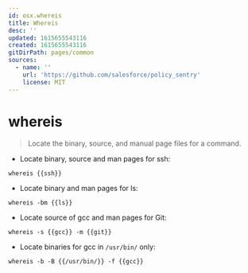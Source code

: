 ```yaml
---
id: osx.whereis
title: Whereis
desc: ''
updated: 1615655543116
created: 1615655543116
gitDirPath: pages/common
sources:
  - name: ''
    url: 'https://github.com/salesforce/policy_sentry'
    license: MIT
---
```

# whereis

> Locate the binary, source, and manual page files for a command.

- Locate binary, source and man pages for ssh:

`whereis {{ssh}}`

- Locate binary and man pages for ls:

`whereis -bm {{ls}}`

- Locate source of gcc and man pages for Git:

`whereis -s {{gcc}} -m {{git}}`

- Locate binaries for gcc in `/usr/bin/` only:

`whereis -b -B {{/usr/bin/}} -f {{gcc}}`

